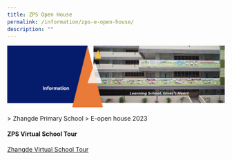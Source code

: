 ```yaml
---
title: ZPS Open House
permalink: /information/zps-e-open-house/
description: ""
---
```

<img src="/images/Information.png">

&gt; Zhangde Primary School
&gt; E-open house 2023

<h4><strong>ZPS Virtual School Tour</strong></h4>

[Zhangde Virtual School Tour](https://4d.silversea-media.com/zps360/)